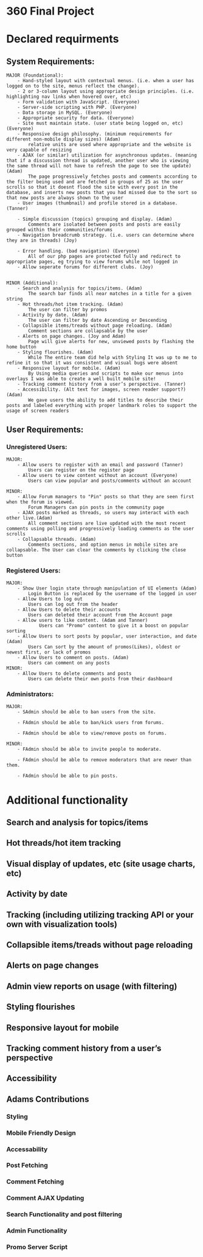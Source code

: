 # 360 Final Project
# Declared requirments

## System Requirements:

    MAJOR (Foundational):
        - Hand-styled layout with contextual menus. (i.e. when a user has logged on to the site, menus reflect the change). 
        - 2 or 3-column layout using appropriate design principles. (i.e. highlighting nav links when hovered over, etc) 
        - Form validation with JavaScript. (Everyone)
        - Server-side scripting with PHP. (Everyone)
        - Data storage in MySQL. (Everyone)
        - Appropriate security for data. (Everyone)
        - Site must maintain state. (user state being logged on, etc) (Everyone)
        - Responsive design philosophy. (minimum requirements for different non-mobile display sizes) (Adam)
            relative units are used where appropriate and the website is very capable of resizing
        - AJAX (or similar) utilization for asynchronous updates. (meaning that if a discussion thread is updated, another user who is viewing the same thread will not have to refresh the page to see the update) (Adam)
            The page progressively fetches posts and comments according to the filter being used and are fetched in groups of 25 as the user scrolls so that it doesnt flood the site with every post in the database, and inserts new posts that you had missed due to the sort so that new posts are always shown to the user
        - User images (thumbnail) and profile stored in a database. (Tanner)

        - Simple discussion (topics) grouping and display. (Adam)
            Comments are isolated between posts and posts are easily grouped within their communities/forums
        - Navigation breadcrumb strategy. (i.e. users can determine where they are in threads) (Joy)

        - Error handling. (bad navigation) (Everyone)
            All of our php pages are protected fully and redirect to appropriate pages, eg trying to view forums while not logged in
        - Allow seperate forums for different clubs. (Joy)
        

    MINOR (Additional):
        - Search and analysis for topics/items. (Adam)
            The search bar finds all near matches in a title for a given string
        - Hot threads/hot item tracking. (Adam)
            The user can filter by promos
        - Activity by date. (Adam)
            The user can filter by date Ascending or Descending
        - Collapsible items/treads without page reloading. (Adam)
            Comment sections are collapsable by the user 
        - Alerts on page changes. (Joy and Adam)
            Page will give alerts for new, unviewed posts by flashing the home button
        - Styling flourishes. (Adam)
            While The entire team did help with Styling It was up to me to refine it so that it was consistent and visual bugs were absent
        - Responsive layout for mobile. (Adam)
            By Using media queries and scripts to make our menus into overlays I was able to create a well built mobile site!
        - Tracking comment history from a user’s perspective. (Tanner)
        - Accessibility. (Alt text for images, screen reader support?) (Adam)
            We gave users the ability to add titles to describe their posts and labeled everything with proper landmark roles to support the usage of screen readers
        
## User Requirements:

### Unregistered Users:
    MAJOR:
        - Allow users to register with an email and password (Tanner)
            Users can register on the register page
        - Allow users to view content without an account (Everyone)
            Users can view popular and posts/comments without an account

    MINOR:
        - Allow Forum managers to "Pin" posts so that they are seen first when the forum is viewed.
            Forum Managers can pin posts in the community page
        - AJAX posts marked as threads, so users may interact with each other live.(Adam)
            All comment sections are live updated with the most recent comments using polling and progressively loading comments as the user scrolls
        - Collapsable threads. (Adam)
            Comments sections, and option menus in mobile sites are collapsable. The User can clear the comments by clicking the close button

### Registered Users:
    MAJOR:
        - Show User login state through manipulation of UI elements (Adam)
            Login Button is replaced by the username of the logged in user
        - Allow Users to log out
            Users can log out from the header
        - Allow Users to delete their accounts
            Users can deleted their account from the Account page
        - Allow users to like content. (Adam and Tanner)
                Users can "Promo" content to give it a boost on popular sorting
        - Allow Users to sort posts by popular, user interaction, and date (Adam)
            Users Can sort by the amount of promos(Likes), oldest or newest first, or lack of promos 
        - Allow Users to comment on posts. (Adam)
            Users can comment on any posts
    MINOR:
        - Allow Users to delete comments and posts
            Users can delete their own posts from their dashboard

### Administrators:
    MAJOR:
        - SAdmin should be able to ban users from the site.

        - FAdmin should be able to ban/kick users from forums.

        - FAdmin should be able to view/remove posts on forums.
        
    MINOR:
        - FAdmin should be able to invite people to moderate. 

        - FAdmin should be able to remove moderators that are newer than them.
        
        - FAdmin should be able to pin posts.



# Additional functionality

## Search and analysis for topics/items
## Hot threads/hot item tracking
## Visual display of updates, etc (site usage charts, etc)
## Activity by date
## Tracking (including utilizing tracking API or your own with visualization tools)
## Collapsible items/treads without page reloading
## Alerts on page changes
## Admin view reports on usage (with filtering)
## Styling flourishes
## Responsive layout for mobile
## Tracking comment history from a user’s perspective
## Accessibility


## Adams Contributions

### Styling

### Mobile Friendly Design

### Accessability

### Post Fetching

### Comment Fetching

### Comment AJAX Updating

### Search Functionality and post filtering

### Admin Functionality

### Promo Server Script



